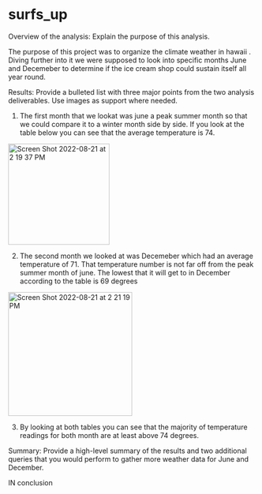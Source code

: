 # surfs_up

Overview of the analysis: Explain the purpose of this analysis.

The purpose of this project was to organize the climate weather in hawaii . Diving further into it we were supposed to look into specific months June and Decemeber to determine if the ice cream shop could sustain itself all year round. 


Results: Provide a bulleted list with three major points from the two analysis deliverables. Use images as support where needed.

1. The first month that  we lookat was june a peak summer month so that we could compare it to a winter month side by side. If you look at the table below you can see that the average temperature is 74.
 <img width="205" alt="Screen Shot 2022-08-21 at 2 19 37 PM" src="https://user-images.githubusercontent.com/107597779/185811347-f5753bb7-d51b-43e3-bdbe-4d960e96433e.png">

2. The second month we looked at was Decemeber  which had an average temperature of 71. That temperature  number is not far off from the peak summer month of june. The lowest that it will get to in December according to the table is 69 degrees
<img width="251" alt="Screen Shot 2022-08-21 at 2 21 19 PM" src="https://user-images.githubusercontent.com/107597779/185811395-7e890ba2-e3f0-42e8-a9f8-8a342350d7f3.png">

3. By looking at both tables you can see that the majority of temperature readings for both month are at least above 74 degrees.

Summary: Provide a high-level summary of the results and two additional queries that you would perform to gather more weather data for June and December.

IN conclusion 
